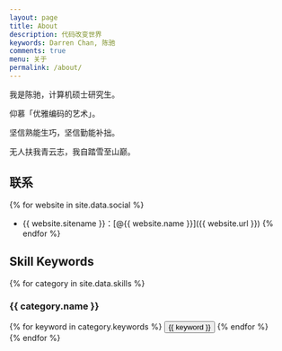 ```yaml
---
layout: page
title: About
description: 代码改变世界
keywords: Darren Chan, 陈驰
comments: true
menu: 关于
permalink: /about/
---
```


我是陈驰，计算机硕士研究生。

仰慕「优雅编码的艺术」。

坚信熟能生巧，坚信勤能补拙。

无人扶我青云志，我自踏雪至山巅。

## 联系

{% for website in site.data.social %}
* {{ website.sitename }}：[@{{ website.name }}]({{ website.url }})
{% endfor %}

## Skill Keywords

{% for category in site.data.skills %}
### {{ category.name }}
<div class="btn-inline">
{% for keyword in category.keywords %}
<button class="btn btn-outline" type="button">{{ keyword }}</button>
{% endfor %}
</div>
{% endfor %}
